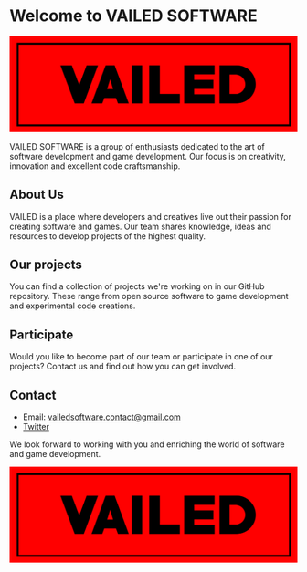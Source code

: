# Welcome to VAILED SOFTWARE

![VAILED Logo](https://raw.githubusercontent.com/VAILED-SOFTWARE/.github/main/img/VAILEDLogo.png)

VAILED SOFTWARE is a group of enthusiasts dedicated to the art of software development and game development. Our focus is on creativity, innovation and excellent code craftsmanship.

## About Us

VAILED is a place where developers and creatives live out their passion for creating software and games. Our team shares knowledge, ideas and resources to develop projects of the highest quality.

## Our projects

You can find a collection of projects we're working on in our GitHub repository. These range from open source software to game development and experimental code creations.

## Participate

Would you like to become part of our team or participate in one of our projects? Contact us and find out how you can get involved.

## Contact

- Email: vailedsoftware.contact@gmail.com
- [Twitter](https://twitter.com/VAILEDSoftware)

We look forward to working with you and enriching the world of software and game development.

![VAILED Logo](https://raw.githubusercontent.com/VAILED-SOFTWARE/.github/main/img/VAILEDLogo.png)
